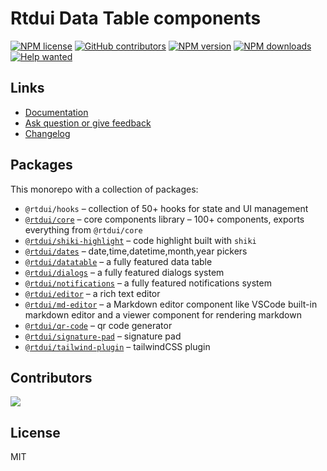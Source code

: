 # Rtdui Data Table components

[![NPM license](https://img.shields.io/npm/l/@rtdui/datatable)](https://github.com/rtdui/rtdui/blob/main/LICENSE)
[![GitHub contributors](https://img.shields.io/github/contributors/rtdui/rtdui)](https://github.com/rtdui/rtdui/graphs/contributors)
[![NPM version](https://img.shields.io/npm/v/@rtdui/datatable)](https://www.npmjs.com/package/@rtdui/datatable)
[![NPM downloads](https://img.shields.io/npm/dm/@rtdui/datatable)](https://www.npmjs.com/package/@rtdui/datatable)
[![Help wanted](https://img.shields.io/github/labels/rtdui/rtdui/help%20wanted?label=Contribute)](https://github.com/rtdui/rtdui/labels/help%20wanted)

## Links

- [Documentation](https://rtdui.com/)
- [Ask question or give feedback](https://github.com/rtdui/rtdui/discussions)
- [Changelog](https://rtdui.com/changelog/previous-versions)

## Packages

This monorepo with a collection of packages:

- `@rtdui/hooks` – collection of 50+ hooks for state and UI management
- [`@rtdui/core`](https://rtdui.com/) – core components library – 100+ components, exports everything from `@rtdui/core`
- [`@rtdui/shiki-highlight`](https://rtdui.com/components/shikihighlight) – code highlight built with `shiki`
- [`@rtdui/dates`](https://rtdui.com/components/dates_about) – date,time,datetime,month,year pickers
- [`@rtdui/datatable`](https://rtdui.com/components/datatable_about) – a fully featured data table
- [`@rtdui/dialogs`](https://rtdui.com/components/dialog) – a fully featured dialogs system
- [`@rtdui/notifications`](https://rtdui.com/components/notification) – a fully featured notifications system
- [`@rtdui/editor`](https://rtdui.com/components/editor) – a rich text editor
- [`@rtdui/md-editor`](https://rtdui.com/components/mdeditor) – a Markdown editor component like VSCode built-in markdown editor and a viewer component for rendering markdown
- [`@rtdui/qr-code`](https://rtdui.com/components/qrcode) – qr code generator
- [`@rtdui/signature-pad`](https://rtdui.com/components/signaturepad) – signature pad
- [`@rtdui/tailwind-plugin`](https://rtdui.com/install) – tailwindCSS plugin

## Contributors

<a href="https://github.com/rtdui/rtdui/graphs/contributors">
  <img src="https://contrib.rocks/image?repo=rtdui/rtdui" />
</a>

## License

MIT
